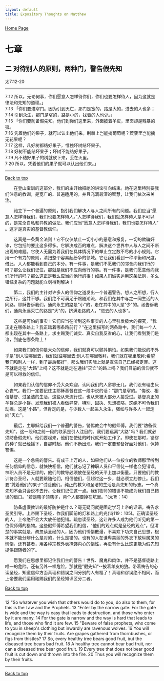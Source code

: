 ```yaml
---
layout: default
title: Expository Thoughts on Matthew
---
```

[ Home Page ]({{site.baseurl}}/index) <br>

<a name="0"></a>
# 七章 

## 二 对待别人的原则，两种门，警告假先知

太7:12-20

***

7:12 所以，无论何事，你们愿意人怎样待你们，你们也要怎样待人，因为这就是律法和先知的道理。」<br>
7:13 「你们要进窄门。因为引到灭亡，那门是宽的，路是大的，进去的人也多；<br>
7:14 引到永生，那门是窄的，路是小的，找着的人也少。」<br>
7:15 「你们要防备假先知。他们到你们这里来，外面披着羊皮，里面却是残暴的狼。<br>
7:16 凭着他们的果子，就可以认出他们来。荆棘上岂能摘葡萄呢？蒺藜里岂能摘无花果呢？<br>
7:17 这样，凡好树都结好果子，惟独坏树结坏果子。<br>
7:18 好树不能结坏果子；坏树不能结好果子。<br>
7:19 凡不结好果子的树就砍下来，丢在火里。<br>
7:20 所以，凭着他们的果子就可以认出他们来。」<br>

***

[Back to top](#0)

&emsp;&emsp;在登山宝训的这部分，我们的主开始把祂的讲论引向结束。祂在这里特别要我们注意的教训，是宽广的、普遍适用的，并且充满最深的智慧，让我们依次来关注。

&emsp;&emsp;祂立下一个普遍的原则，指引我们解决人与人之间所有的问题。我们应当“愿意人怎样待我们，我们也要怎样待人。”人怎样待我们，我们就怎样待人是不可以的，是完全自私和异教的做法。我们应当“愿意人怎样待我们，我们也要怎样待人” 。这才是真实的基督教信仰。

&emsp;&emsp;这真是一条黄金法则！它不仅仅禁止一切小小的恶意和报复，一切的欺骗奸诈，它包括的要比这多得多。它解决成百的难点，解决这个世界中人与人之间不断出现的难题。它使人无需为着我们在具体情况下的举止立定数不尽的小小规则。它用一个有力的原则，清扫整个容易起纷争的领域。它让我们看到一种平衡和尺度，借此，人人都能看到自己的本分。有一件事，是我们不愿我们的邻舍向我们行的吗？那么让我们记住，那就是我们不应向他行的事。有一件事，是我们愿意他向我们所行的吗？那么这正是我么应当向他行的事！如果人们诚实运用这条法则，多么错综复杂的问题就能立刻得到解决！

&emsp;&emsp;第二，我们的主针对许多人的信仰之道发出一个普遍警告。想人之所想，行人之所行，这并不够。我们绝不可满足于跟随潮流，和我们在其中与之一同生活的人同路。耶稣告诉我们，通向永生的路是"小"的，走在其中的人是"少"的。祂告诉我们，通向永远灭亡的路是"大"的，挤满走路的人，"进去的人也多"。

&emsp;&emsp;这些是可怕的事实！它们应当在听到这些事实的人心里引发极大的探究，"我正走在哪条路上？我正踏着哪条路前行？"在这里描写的两条路中，我们每一个人都出现在其中一条路上。求主赐我们诚实、真实自我反省的心，让我们看到我们是谁，到底在哪条路上！

&emsp;&emsp;如果我们的信仰是大众的信仰，我们就真可以颤抖惧怕。如果我们能说的不外乎是"别人往哪里去，我们就往哪里去;别人在哪里敬拜，我们就在哪里敬拜;希望我们和别人一样，到了最后都好"，那么我们实际上就是宣告自己已经被定罪。这不就是走在"大路"上吗？这不就是走在通往"灭亡"的路上吗？我们目前的信仰就不是可以得救的信仰。

&emsp;&emsp;如果我们认信的信仰不受大众欢迎，认同我们的人寥寥无几，我们没有理由灰心丧气。我们一定要记住主耶稣基督在这一段中说的话：”那门是窄的。"悔改、相信基督、过圣洁的生活，这些从未流行过，也从未被大部分人接受过。基督真正的羊群总是小群。发现我们被人看做异常、特别、固执、思想狭隘，这绝不可令我们动摇。这是"小路"，但肯定的是，与少数人一起进入永生，强如与许多人一起走向"灭亡"。

&emsp;&emsp;最后，主耶稣给我们一个普遍的警告，警惕教会中的假师傅。我们要"防备假先知"。这一段和之前一段的联系是引人注目的。我们要远离"大路"吗？我们就必须防备假先知。他们要起来，他们在使徒的时代就开始工作了。即使在那时，错缪的种子就已经播下，自那时起，他们不断出现。我们一定要预备好面对他们，保持警惕。

&emsp;&emsp;这是一个急需的警告。有成千上万的人，如果他们从一位按立的牧师那里听到任何信仰的信息，就快快相信，他们就忘记了神职人员和平信徒一样也会犯错误。神职人员不是无缪的，他们的教导必须放在圣经的天平上加以衡量。只要他们的教训符合圣经，人就要跟随他们，相信他们，但超过这一步，就必须立刻停止。我们要”凭着他们的果子"试验他们。纯正的教义和圣洁的生活是真先知的标志。一个真先知不会只会说不去行。让我们记住这一点。我们牧师的错误不能成为我们自己错误的借口。"若是瞎子领瞎子，两个人都要掉在坑里。"(太15：14)

&emsp;&emsp;防备虚假教训的最好防护是什么？毫无疑问就是固定学习上帝的话语，祷告求圣灵引导。上帝赐下圣经，作我们脚前的灯和路上的光(诗119：105)。正确读圣经的人，上帝绝不会大大放任他犯错。疏忽读圣经，这让许多人成为他们听见的第一位假师傅的猎物。这些假师傅希望我们相信，"他们的观点就是圣经的观点"。但清楚的事实就是，疏忽读圣经的人，因为他们懒惰散漫，不喜欢下功夫自己思想，根本就不能分辨什么是对的，什么是错的。也有的人在谦卑美丽的外衣下放纵属灵的懒惰，还有甚者，用各种宗教外表掩饰内心的惰性，再没有什么比这更能为假先知提供跟随者的了。

&emsp;&emsp;愿我们在思想里都记住我们主的警告！世界、魔鬼和肉体，并不是基督徒路上唯一的危险。还有另外一样危险，那就是”假先知"--披着羊皮的狼。带着祷告的心读圣经，知道信仰方面真理和错误之间分别的人有福了！真理和谬误绝不相同，而上帝要我们运用祂赐我们的圣经知识区分二者。

[Back to top](#0)

***

12 "So whatever you wish that others would do to you, do also to them, for this is the Law and the Prophets. 13 "Enter by the narrow gate. For the gate is wide and the way is easy that leads to destruction, and those who enter by it are many. 14 For the gate is narrow and the way is hard that leads to life, and those who find it are few. 15 "Beware of false prophets, who come to you in sheep's clothing but inwardly are ravenous wolves. 16 You will recognize them by their fruits. Are grapes gathered from thornbushes, or figs from thistles? 17 So, every healthy tree bears good fruit, but the diseased tree bears bad fruit. 18 A healthy tree cannot bear bad fruit, nor can a diseased tree bear good fruit. 19 Every tree that does not bear good fruit is cut down and thrown into the fire. 20 Thus you will recognize them by their fruits.

***

[Back to top](#0)
